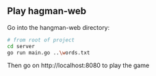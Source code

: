 ## Play hagman-web
Go into the hangman-web directory:
```bash
# from root of project
cd server
go run main.go ..\words.txt
```
Then go on http://localhost:8080 to play the game
